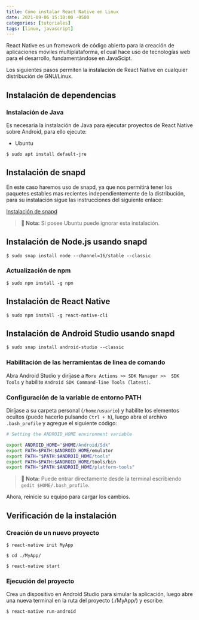 ```yaml
---
title: Cómo instalar React Native en Linux
date: 2021-09-06 15:10:00 -0500
categories: [tutoriales]
tags: [linux, javascript]
---
```


React Native es un framework de código abierto para la creación de aplicaciones móviles multiplataforma, el cual hace uso de tecnologías web para el desarrollo, fundamentándose en JavaScipt.

Los siguientes pasos permiten la instalación de React Native en cualquier distribución de GNU/Linux.

## Instalación de dependencias

### Instalación de Java

Es necesaria la instalación de Java para ejecutar proyectos de React Native sobre Android, para ello ejecute:

* Ubuntu

```console
$ sudo apt install default-jre
```

## Instalación de snapd

En este caso haremos uso de snapd, ya que nos permitirá tener los paquetes estables mas recientes independientemente de la distribución, para su instalación sigue las instrucciones del siguiente enlace:

[Instalación de snapd](https://snapcraft.io/docs/installing-snapd)

> **📌 Nota:** Si posee Ubuntu puede ignorar esta instalación.

## Instalación de Node.js usando snapd

```console
$ sudo snap install node --channel=16/stable --classic
```

### Actualización de npm

```console
$ sudo npm install -g npm
```

## Instalación de React Native

```console
$ sudo npm install -g react-native-cli
```

## Instalación de Android Studio usando snapd

```console
$ sudo snap install android-studio --classic
```

### Habilitación de las herramientas de linea de comando
Abra Android Studio y diríjase a `More Actions >> SDK Manager >>  SDK Tools` y habilite `Android SDK Command-line Tools (latest)`.

### Configuración de la variable de entorno PATH

Diríjase a su carpeta personal (`/home/usuario`) y habilite los elementos ocultos (puede hacerlo pulsando `Ctrl + h`), luego abra el archivo `.bash_profile` y agregue el siguiente código:

```bash
# Setting the ANDROID_HOME environment variable

export ANDROID_HOME="$HOME/Android/Sdk"
export PATH=$PATH:$ANDROID_HOME/emulator
export PATH="$PATH:$ANDROID_HOME/tools"
export PATH=$PATH:$ANDROID_HOME/tools/bin
export PATH="$PATH:$ANDROID_HOME/platform-tools"
```

> **📌 Nota:** Puede entrar directamente desde la terminal escribiendo `gedit $HOME/.bash_profile`.

Ahora, reinicie su equipo para cargar los cambios.

## Verificación de la instalación

### Creación de un nuevo proyecto

```console
$ react-native init MyApp
```


```console
$ cd ./MyApp/
```


```console
$ react-native start
```

### Ejecución del proyecto

Crea un dispositivo en Android Studio para simular la aplicación, luego abre una nueva terminal en la ruta del proyecto (./MyApp/) y escribe:

```console
$ react-native run-android
```
